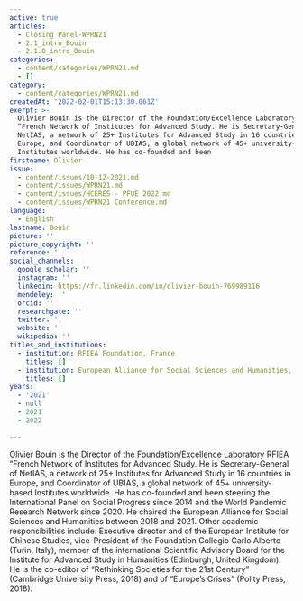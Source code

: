 ```yaml
---
active: true
articles:
  - Closing Panel-WPRN21
  - 2.1_intro_Bouin
  - 2.1.0_intro_Bouin
categories:
  - content/categories/WPRN21.md
  - []
category:
  - content/categories/WPRN21.md
createdAt: '2022-02-01T15:13:30.061Z'
exerpt: >-
  Olivier Bouin is the Director of the Foundation/Excellence Laboratory RFIEA
  “French Network of Institutes for Advanced Study. He is Secretary-General of
  NetIAS, a network of 25+ Institutes for Advanced Study in 16 countries in
  Europe, and Coordinator of UBIAS, a global network of 45+ university-based
  Institutes worldwide. He has co-founded and been
firstname: Olivier
issue:
  - content/issues/10-12-2021.md
  - content/issues/WPRN21.md
  - content/issues/HCERES - PFUE 2022.md
  - content/issues/WPRN21 Conference.md
language:
  - English
lastname: Bouin
picture: ''
picture_copyright: ''
reference: ''
social_channels:
  google_scholar: ''
  instagram: ''
  linkedin: https://fr.linkedin.com/in/olivier-bouin-769989116
  mendeley: ''
  orcid: ''
  researchgate: ''
  twitter: ''
  website: ''
  wikipedia: ''
titles_and_institutions:
  - institution: RFIEA Foundation, France
    titles: []
  - institution: European Alliance for Social Sciences and Humanities, France
    titles: []
years:
  - '2021'
  - null
  - 2021
  - 2022

---
```

Olivier Bouin is the Director of the Foundation/Excellence Laboratory RFIEA “French Network of Institutes for Advanced Study. He is Secretary-General of NetIAS, a network of 25+ Institutes for Advanced Study in 16 countries in Europe, and Coordinator of UBIAS, a global network of 45+ university-based Institutes worldwide. He has co-founded and been steering the International Panel on Social Progress since 2014 and the World Pandemic Research Network since 2020. He chaired the European Alliance for Social Sciences and Humanities between 2018 and 2021. Other academic responsibilities include: Executive director and of the European Institute for Chinese Studies, vice-President of the Foundation Collegio Carlo Alberto (Turin, Italy), member of the international Scientific Advisory Board for the Institute for Advanced Study in Humanities (Edinburgh, United Kingdom). He is the co-editor of “Rethinking Societies for the 21st Century” (Cambridge University Press, 2018) and of “Europe’s Crises” (Polity Press, 2018).